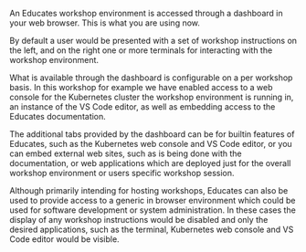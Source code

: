 An Educates workshop environment is accessed through a dashboard in your web browser. This is what you are using now.

By default a user would be presented with a set of workshop instructions on the left, and on the right one or more terminals for interacting with the workshop environment.

What is available through the dashboard is configurable on a per workshop basis. In this workshop for example we have enabled access to a web console for the Kubernetes cluster the workshop environment is running in, an instance of the VS Code editor, as well as embedding access to the Educates documentation.

The additional tabs provided by the dashboard can be for builtin features of Educates, such as the Kubernetes web console and VS Code editor, or you can embed external web sites, such as is being done with the documentation, or web applications which are deployed just for the overall workshop environment or users specific workshop session.

Although primarily intending for hosting workshops, Educates can also be used to provide access to a generic in browser environment which could be used for software development or system administration. In these cases the display of any workshop instructions would be disabled and only the desired applications, such as the terminal, Kubernetes web console and VS Code editor would be visible.
